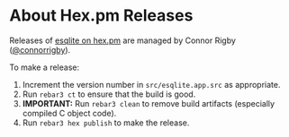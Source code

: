 # About Hex.pm Releases

Releases of [esqlite on hex.pm](https://hex.pm/packages/esqlite) are managed by Connor Rigby ([@connorrigby](https://github.com/connorrigby)).

To make a release:

1. Increment the version number in `src/esqlite.app.src` as appropriate.
2. Run `rebar3 ct` to ensure that the build is good.
3. **IMPORTANT:** Run `rebar3 clean` to remove build artifacts (especially compiled C object code).
4. Run `rebar3 hex publish` to make the release.
